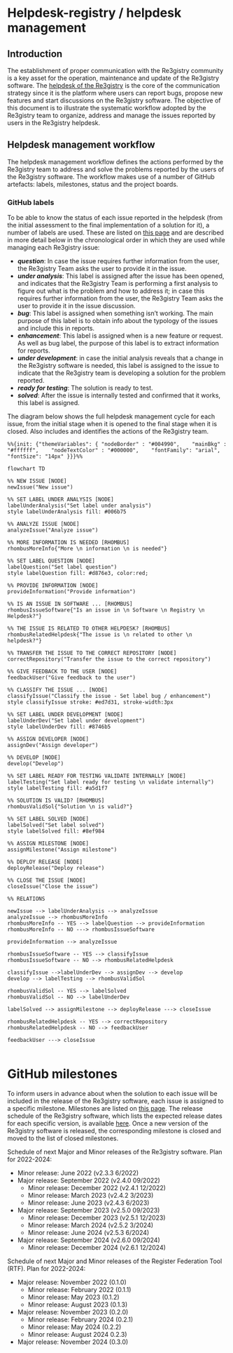# Helpdesk-registry / helpdesk management

## Introduction

The establishment of proper communication with the Re3gistry community is a key asset for the operation, maintenance and update of the Re3gistry software. The [helpdesk of the Re3gistry](https://github.com/ec-jrc/re3gistry/issues) is the core of the communication strategy since it is the platform where users can report bugs, propose new features and start discussions on the Re3gistry software. The objective of this document is to illustrate the systematic workflow adopted by the Re3gistry team to organize, address and manage the issues reported by users in the Re3gistry helpdesk.

## Helpdesk management workflow

The helpdesk management workflow defines the actions performed by the Re3gistry team to address and solve the problems reported by the users of the Re3gistry software. The workflow makes use of a number of GitHub artefacts: labels, milestones, status and the project boards.

### GitHub labels

To be able to know the status of each issue reported in the helpdesk (from the initial assessment to the final implementation of a solution for it), a number of labels are used. These are listed on [this page](https://github.com/ec-jrc/re3gistry/issues/labels) and are described in more detail below in the chronological order in which they are used while managing each Re3gistry issue:

- **_question_**: In case the issue requires further information from the user, the Re3gistry Team asks the user to provide it in the issue.
- **_under analysis_**: This label is assigned after the issue has been opened, and indicates that the Re3gistry Team is performing a first analysis to figure out what is the problem and how to address it; in case this requires further information from the user, the Re3gistry Team asks the user to provide it in the issue discussion.
- **_bug_**: This label is assigned when something isn’t working. The main purpose of this label is to obtain info about the typology of the issues and include this in reports.
- **_enhancement_**: This label is assigned when is a new feature or request. As well as bug label, the purpose of this label is to extract information for reports.
- **_under development_**: in case the initial analysis reveals that a change in the Re3gistry software is needed, this label is assigned to the issue to indicate that the Re3gistry team is developing a solution for the problem reported.
- **_ready for testing_**: The solution is ready to test.
- **_solved_**: After the issue is internally tested and confirmed that it works, this label is assigned.

The diagram below shows the full helpdesk management cycle for each issue, from the initial stage when it is opened to the final stage when it is closed.  Also includes and identifies the actions of the Re3gistry team.

```mermaid
%%{init: {"themeVariables": { "nodeBorder" : "#004990",    "mainBkg" : "#ffffff",    "nodeTextColor" : "#000000",    "fontFamily": "arial",    "fontSize": "14px" }}}%%

flowchart TD

%% NEW ISSUE [NODE]
newIssue("New issue")

%% SET LABEL UNDER ANALYSIS [NODE]
labelUnderAnalysis("Set label under analysis")
style labelUnderAnalysis fill: #006b75

%% ANALYZE ISSUE [NODE]
analyzeIssue("Analyze issue")

%% MORE INFORMATION IS NEEDED [RHOMBUS]
rhombusMoreInfo{"More \n information \n is needed"}

%% SET LABEL QUESTION [NODE]
labelQuestion("Set label question")
style labelQuestion fill: #d876e3, color:red;

%% PROVIDE INFORMATION [NODE]
provideInformation("Provide information")

%% IS AN ISSUE IN SOFTWARE ... [RHOMBUS]
rhombusIssueSoftware{"Is an issue in \n Software \n Registry \n Helpdesk?"}

%% THE ISSUE IS RELATED TO OTHER HELPDESK? [RHOMBUS]
rhombusRelatedHelpdesk{"The issue is \n related to other \n helpdesk?"}

%% TRANSFER THE ISSUE TO THE CORRECT REPOSITORY [NODE]
correctRepository("Transfer the issue to the correct repository")

%% GIVE FEEDBACK TO THE USER [NODE]
feedbackUser("Give feedback to the user")

%% CLASSIFY THE ISSUE ... [NODE]
classifyIssue("Classify the issue - Set label bug / enhancement")
style classifyIssue stroke: #ed7d31, stroke-width:3px

%% SET LABEL UNDER DEVELOPMENT [NODE]
labelUnderDev("Set label under development")
style labelUnderDev fill: #8746b5

%% ASSIGN DEVELOPER [NODE]
assignDev("Assign developer")

%% DEVELOP [NODE]
develop("Develop")

%% SET LABEL READY FOR TESTING VALIDATE INTERNALLY [NODE]
labelTesting("Set label ready for testing \n validate internally")
style labelTesting fill: #a5d1f7

%% SOLUTION IS VALID? [RHOMBUS]
rhombusValidSol{"Solution \n is valid?"}

%% SET LABEL SOLVED [NODE]
labelSolved("Set label solved")
style labelSolved fill: #8ef984

%% ASSIGN MILESTONE [NODE]
assignMilestone("Assign milestone")

%% DEPLOY RELEASE [NODE]
deployRelease("Deploy release")

%% CLOSE THE ISSUE [NODE]
closeIssue("Close the issue")

%% RELATIONS

newIssue --> labelUnderAnalysis --> analyzeIssue
analyzeIssue --> rhombusMoreInfo
rhombusMoreInfo -- YES --> labelQuestion --> provideInformation
rhombusMoreInfo -- NO ---> rhombusIssueSoftware

provideInformation --> analyzeIssue

rhombusIssueSoftware -- YES --> classifyIssue
rhombusIssueSoftware -- NO --> rhombusRelatedHelpdesk

classifyIssue -->labelUnderDev --> assignDev --> develop 
develop --> labelTesting --> rhombusValidSol

rhombusValidSol -- YES --> labelSolved
rhombusValidSol -- NO --> labelUnderDev

labelSolved --> assignMilestone --> deployRelease ---> closeIssue

rhombusRelatedHelpdesk -- YES --> correctRepository
rhombusRelatedHelpdesk -- NO --> feedbackUser

feedbackUser ---> closeIssue


```

# GitHub milestones

To inform users in advance about when the solution to each issue will be included in the release of the Re3gistry software, each issue is assigned to a specific milestone. Milestones are listed on [this page](https://github.com/ec-jrc/re3gistry/milestones). The release schedule of the Re3gistry software, which lists the expected release dates for each specific version, is available [here](https://github.com/ec-jrc/re3gistry/tree/management-draft/release-strategy). Once a new version of the Re3gistry software is released, the corresponding milestone is closed and moved to the list of closed milestones.

Schedule of next Major and Minor releases of the Re3gistry software. Plan for 2022-2024:

- Minor release: June 2022 (v2.3.3 6/2022)
- Major release: September 2022 (v2.4.0 09/2022)
  - Minor release: December 2022 (v2.4.1 12/2022)
  - Minor release: March 2023 (v2.4.2 3/2023)
  - Minor release: June 2023 (v2.4.3 6/2023)
- Major release: September 2023 (v2.5.0 09/2023)
  - Minor release: December 2023 (v2.5.1 12/2023)
  - Minor release: March 2024 (v2.5.2 3/2024)
  - Minor release: June 2024 (v2.5.3 6/2024)
- Major release: September 2024 (v2.6.0 09/2024)
  - Minor release: December 2024 (v2.6.1 12/2024)

Schedule of next Major and Minor releases of the Register Federation Tool (RTF). Plan for 2022-2024:

- Major release: November 2022 (0.1.0)
  - Minor release: February 2022 (0.1.1)
  - Minor release: May 2023 (0.1.2)
  - Minor release: August 2023 (0.1.3)
- Major release: November 2023 (0.2.0)
  - Minor release: February 2024 (0.2.1)
  - Minor release: May 2024 (0.2.2)
  - Minor release: August 2024 0.2.3)
- Major release: November 2024 (0.3.0)
